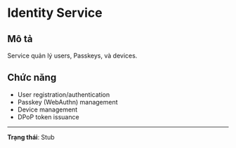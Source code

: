 # Identity Service

## Mô tả

Service quản lý users, Passkeys, và devices.

## Chức năng

- User registration/authentication
- Passkey (WebAuthn) management
- Device management
- DPoP token issuance

---

**Trạng thái**: Stub
